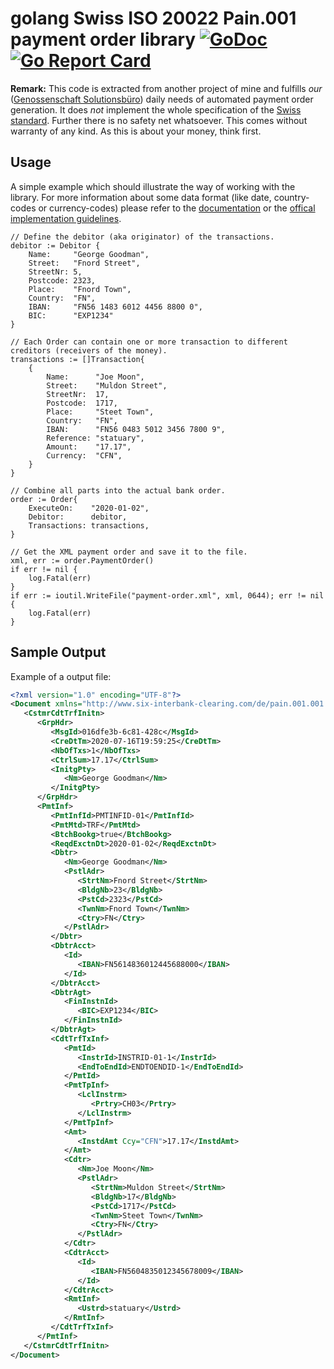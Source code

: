# golang Swiss ISO 20022 Pain.001 payment order library [![GoDoc](https://godoc.org/github.com/72nd/go-iso20022-pain001?status.svg)](https://godoc.org/github.com/72nd/go-iso20022-pain001) [![Go Report Card](https://goreportcard.com/badge/github.com/72nd/go-iso20022-pain001)](https://goreportcard.com/report/github.com/72nd/go-iso20022-pain001) 

**Remark:** This code is extracted from another project of mine and fulfills _our_ ([Genossenschaft Solutionsbüro](https://buero.io)) daily needs of automated payment order generation. It does _not_ implement the whole specification of the [Swiss standard](https://www.six-group.com/dam/download/banking-services/interbank-clearing/en/standardization/iso/swiss-recommendations/implementation-guidelines-ct.pdf). Further there is no safety net whatsoever. This comes without warranty of any kind. As this is about your money, think first. 

## Usage

A simple example which should illustrate the way of working with the library. For more information about some data format (like date, country-codes or currency-codes) please refer to the [documentation](https://godoc.org/github.com/72nd/go-iso20022-pain001) or the [offical implementation guidelines](https://www.six-group.com/dam/download/banking-services/interbank-clearing/en/standardization/iso/swiss-recommendations/implementation-guidelines-ct.pdf).

```golang
// Define the debitor (aka originator) of the transactions.
debitor := Debitor {
	Name:     "George Goodman",
	Street:   "Fnord Street",
	StreetNr: 5,
	Postcode: 2323,
	Place:    "Fnord Town",
	Country:  "FN",
	IBAN:     "FN56 1483 6012 4456 8800 0",
	BIC:      "EXP1234"
}

// Each Order can contain one or more transaction to different creditors (receivers of the money).
transactions := []Transaction{
	{
		Name:      "Joe Moon",
		Street:    "Muldon Street",
		StreetNr:  17,
		Postcode:  1717,
		Place:     "Steet Town",
		Country:   "FN",
		IBAN:      "FN56 0483 5012 3456 7800 9",
		Reference: "statuary",
		Amount:    "17.17",
		Currency:  "CFN",
	}
}

// Combine all parts into the actual bank order.
order := Order{
	ExecuteOn:    "2020-01-02",
	Debitor:      debitor,
	Transactions: transactions,
}

// Get the XML payment order and save it to the file.
xml, err := order.PaymentOrder()
if err != nil {
	log.Fatal(err)
}
if err := ioutil.WriteFile("payment-order.xml", xml, 0644); err != nil {
	log.Fatal(err)
}
```


## Sample Output

Example of a output file:

```xml
<?xml version="1.0" encoding="UTF-8"?>
<Document xmlns="http://www.six-interbank-clearing.com/de/pain.001.001.03.ch.02.xsd" xmlns:xsi="http://www.w3.org/2001/XMLSchema-instance" xsi:schemaLocation="http://www.six-interbank-clearing.com/de/pain.001.001.03.ch.02.xsd  pain.001.001.03.ch.02.xsd">
   <CstmrCdtTrfInitn>
      <GrpHdr>
         <MsgId>016dfe3b-6c81-428c</MsgId>
         <CreDtTm>2020-07-16T19:59:25</CreDtTm>
         <NbOfTxs>1</NbOfTxs>
         <CtrlSum>17.17</CtrlSum>
         <InitgPty>
            <Nm>George Goodman</Nm>
         </InitgPty>
      </GrpHdr>
      <PmtInf>
         <PmtInfId>PMTINFID-01</PmtInfId>
         <PmtMtd>TRF</PmtMtd>
         <BtchBookg>true</BtchBookg>
         <ReqdExctnDt>2020-01-02</ReqdExctnDt>
         <Dbtr>
            <Nm>George Goodman</Nm>
            <PstlAdr>
               <StrtNm>Fnord Street</StrtNm>
               <BldgNb>23</BldgNb>
               <PstCd>2323</PstCd>
               <TwnNm>Fnord Town</TwnNm>
               <Ctry>FN</Ctry>
            </PstlAdr>
         </Dbtr>
         <DbtrAcct>
            <Id>
               <IBAN>FN5614836012445688000</IBAN>
            </Id>
         </DbtrAcct>
         <DbtrAgt>
            <FinInstnId>
               <BIC>EXP1234</BIC>
            </FinInstnId>
         </DbtrAgt>
         <CdtTrfTxInf>
            <PmtId>
               <InstrId>INSTRID-01-1</InstrId>
               <EndToEndId>ENDTOENDID-1</EndToEndId>
            </PmtId>
            <PmtTpInf>
               <LclInstrm>
                  <Prtry>CH03</Prtry>
               </LclInstrm>
            </PmtTpInf>
            <Amt>
               <InstdAmt Ccy="CFN">17.17</InstdAmt>
            </Amt>
            <Cdtr>
               <Nm>Joe Moon</Nm>
               <PstlAdr>
                  <StrtNm>Muldon Street</StrtNm>
                  <BldgNb>17</BldgNb>
                  <PstCd>1717</PstCd>
                  <TwnNm>Steet Town</TwnNm>
                  <Ctry>FN</Ctry>
               </PstlAdr>
            </Cdtr>
            <CdtrAcct>
               <Id>
                  <IBAN>FN5604835012345678009</IBAN>
               </Id>
            </CdtrAcct>
            <RmtInf>
               <Ustrd>statuary</Ustrd>
            </RmtInf>
         </CdtTrfTxInf>
      </PmtInf>
   </CstmrCdtTrfInitn>
</Document>
```

